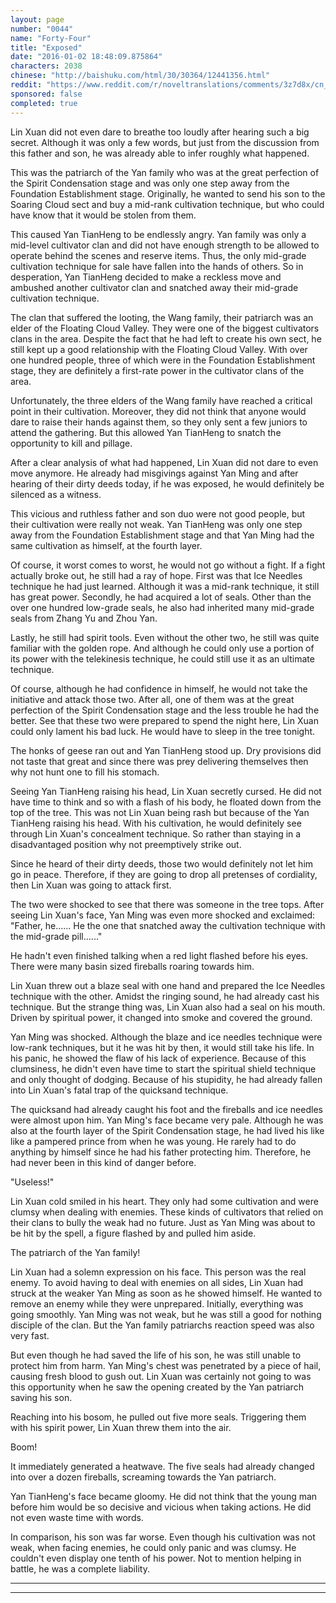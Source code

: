```yaml
---
layout: page
number: "0044"
name: "Forty-Four"
title: "Exposed"
date: "2016-01-02 18:48:09.875864"
characters: 2038
chinese: "http://baishuku.com/html/30/30364/12441356.html"
reddit: "https://www.reddit.com/r/noveltranslations/comments/3z7d8x/cn_tempered_immortal_chapter_0044/"
sponsored: false
completed: true
---
```


Lin Xuan did not even dare to breathe too loudly after hearing such a big secret. Although it was only a few words, but just from the discussion from this father and son, he was already able to infer roughly what happened.

This was the patriarch of the Yan family who was at the great perfection of the Spirit Condensation stage and was only one step away from the Foundation Establishment stage. Originally, he wanted to send his son to the Soaring Cloud sect and buy a mid-rank cultivation technique, but who could have know that it would be stolen from them.

This caused Yan TianHeng to be endlessly angry. Yan family was only a mid-level cultivator clan and did not have enough strength to be allowed to operate behind the scenes and reserve items. Thus, the only mid-grade cultivation technique for sale have fallen into the hands of others. So in desperation, Yan TianHeng decided to make a reckless move and ambushed another cultivator clan and snatched away their mid-grade cultivation technique.

The clan that suffered the looting, the Wang family, their patriarch was an elder of the Floating Cloud Valley. They were one of the biggest cultivators clans in the area. Despite the fact that he had left to create his own sect, he still kept up a good relationship with the Floating Cloud Valley. With over one hundred people, three of which were in the Foundation Establishment stage, they are definitely a first-rate power in the cultivator clans of the area.

Unfortunately, the three elders of the Wang family have reached a critical point in their cultivation. Moreover, they did not think that anyone would dare to raise their hands against them, so they only sent a few juniors to attend the gathering. But this allowed Yan TianHeng to snatch the opportunity to kill and pillage.

After a clear analysis of what had happened, Lin Xuan did not dare to even move anymore. He already had misgivings against Yan Ming and after hearing of their dirty deeds today, if he was exposed, he would definitely be silenced as a witness.

This vicious and ruthless father and son duo were not good people, but their cultivation were really not weak. Yan TianHeng was only one step away from the Foundation Establishment stage and that Yan Ming had the same cultivation as himself, at the fourth layer.

Of course, it worst comes to worst, he would not go without a fight. If a fight actually broke out, he still had a ray of hope. First was that Ice Needles technique he had just learned. Although it was a mid-rank technique, it still has great power. Secondly, he had acquired a lot of seals. Other than the over one hundred low-grade seals, he also had inherited many mid-grade seals from Zhang Yu and Zhou Yan.

Lastly, he still had spirit tools. Even without the other two, he still was quite familiar with the golden rope. And although he could only use a portion of its power with the telekinesis technique, he could still use it as an ultimate technique.

Of course, although he had confidence in himself, he would not take the initiative and attack those two. After all, one of them was at the great perfection of the Spirit Condensation stage and the less trouble he had the better. See that these two were prepared to spend the night here, Lin Xuan could only lament his bad luck. He would have to sleep in the tree tonight.

The honks of geese ran out and Yan TianHeng stood up. Dry provisions did not taste that great and since there was prey delivering themselves then why not hunt one to fill his stomach.

Seeing Yan TianHeng raising his head, Lin Xuan secretly cursed. He did not have time to think and so with a flash of his body, he floated down from the top of the tree. This was not Lin Xuan being rash but because of the Yan TianHeng raising his head. With his cultivation, he would definitely see through Lin Xuan's concealment technique. So rather than staying in a disadvantaged position why not preemptively strike out.

Since he heard of their dirty deeds, those two would definitely not let him go in peace. Therefore, if they are going to drop all pretenses of cordiality, then Lin Xuan was going to attack first.

The two were shocked to see that there was someone in the tree tops. After seeing Lin Xuan's face, Yan Ming was even more shocked and exclaimed: "Father, he...... He the one that snatched away the cultivation technique with the mid-grade pill......"

He hadn't even finished talking when a red light flashed before his eyes. There were many basin sized fireballs roaring towards him.

Lin Xuan threw out a blaze seal with one hand and prepared the Ice Needles technique with the other. Amidst the ringing sound, he had already cast his technique. But the strange thing was, Lin Xuan also had a seal on his mouth. Driven by spiritual power, it changed into smoke and covered the ground.

Yan Ming was shocked. Although the blaze and ice needles technique were low-rank techniques, but it he was hit by then, it would still take his life. In his panic, he showed the flaw of his lack of experience. Because of this clumsiness, he didn't even have time to start the spiritual shield technique and only thought of dodging. Because of his stupidity, he had already fallen into Lin Xuan's fatal trap of the quicksand technique.

The quicksand had already caught his foot and the fireballs and ice needles were almost upon him. Yan Ming's face became very pale. Although he was also at the fourth layer of the Spirit Condensation stage, he had lived his like like a pampered prince from when he was young. He rarely had to do anything by himself since he had his father protecting him. Therefore, he had never been in this kind of danger before.

"Useless!"

Lin Xuan cold smiled in his heart. They only had some cultivation and were clumsy when dealing with enemies. These kinds of cultivators that relied on their clans to bully the weak had no future. Just as Yan Ming was about to be hit by the spell, a figure flashed by and pulled him aside.

The patriarch of the Yan family!

Lin Xuan had a solemn expression on his face. This person was the real enemy. To avoid having to deal with enemies on all sides, Lin Xuan had struck at the weaker Yan Ming as soon as he showed himself. He wanted to remove an enemy while they were unprepared. Initially, everything was going smoothly. Yan Ming was not weak, but he was still a good for nothing disciple of the clan. But the Yan family patriarchs reaction speed was also very fast.

But even though he had saved the life of his son, he was still unable to protect him from harm. Yan Ming's chest was penetrated by a piece of hail, causing fresh blood to gush out. Lin Xuan was certainly not going to was this opportunity when he saw the opening created by the Yan patriarch saving his son.

Reaching into his bosom, he pulled out five more seals. Triggering them with his spirit power, Lin Xuan threw them into the air.

Boom!

It immediately generated a heatwave. The five seals had already changed into over a dozen fireballs, screaming towards the Yan patriarch.

Yan TianHeng's face became gloomy. He did not think that the young man before him would be so decisive and vicious when taking actions. He did not even waste time with words.

In comparison, his son was far worse. Even though his cultivation was not weak, when facing enemies, he could only panic and was clumsy. He couldn't even display one tenth of his power. Not to mention helping in battle, he was a complete liability.

- - -
- - -


